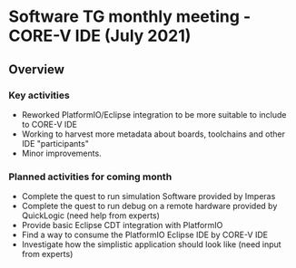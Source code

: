# Software TG monthly meeting - CORE-V IDE (July 2021)

## Overview

### Key activities

* Reworked PlatformIO/Eclipse integration to be more suitable to include to CORE-V IDE
* Working to harvest more metadata about boards, toolchains and other IDE "participants"
* Minor improvements.

### Planned activities for coming month

* Complete the quest to run simulation Software provided by Imperas
* Complete the quest to run debug on a remote hardware provided by QuickLogic (need help from experts)
* Provide basic Eclipse CDT integration with PlatformIO
* Find a way to consume the PlatformIO Eclipse IDE by CORE-V IDE
* Investigate how the simplistic application should look like (need input from experts)
